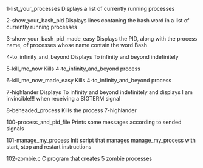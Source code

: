 1-list_your_processes	Displays a list of currently running processes

2-show_your_bash_pid	Displays lines contaning the bash word in a list of currently running processes

3-show_your_bash_pid_made_easy	Displays the PID, along with the process name, of processes whose name contain the word Bash

4-to_infinity_and_beyond	Displays To infinity and beyond indefinitely

5-kill_me_now	Kills 4-to_infinity_and_beyond process

6-kill_me_now_made_easy	Kills 4-to_infinity_and_beyond process

7-highlander	Displays To infinity and beyond indefinitely and displays I am invincible!!! when receiving a SIGTERM signal

8-beheaded_process	Kills the process 7-highlander

100-process_and_pid_file	Prints some messages according to sended signals

101-manage_my_process	Init script that manages manage_my_process with start, stop and restart instructions

102-zombie.c	C program that creates 5 zombie processes
